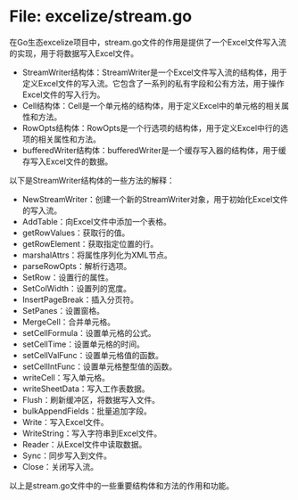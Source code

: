 # File: excelize/stream.go

在Go生态excelize项目中，stream.go文件的作用是提供了一个Excel文件写入流的实现，用于将数据写入Excel文件。

- StreamWriter结构体：StreamWriter是一个Excel文件写入流的结构体，用于定义Excel文件的写入流。它包含了一系列的私有字段和公有方法，用于操作Excel文件的写入行为。
- Cell结构体：Cell是一个单元格的结构体，用于定义Excel中的单元格的相关属性和方法。
- RowOpts结构体：RowOpts是一个行选项的结构体，用于定义Excel中行的选项的相关属性和方法。
- bufferedWriter结构体：bufferedWriter是一个缓存写入器的结构体，用于缓存写入Excel文件的数据。

以下是StreamWriter结构体的一些方法的解释：

- NewStreamWriter：创建一个新的StreamWriter对象，用于初始化Excel文件的写入流。
- AddTable：向Excel文件中添加一个表格。
- getRowValues：获取行的值。
- getRowElement：获取指定位置的行。
- marshalAttrs：将属性序列化为XML节点。
- parseRowOpts：解析行选项。
- SetRow：设置行的属性。
- SetColWidth：设置列的宽度。
- InsertPageBreak：插入分页符。
- SetPanes：设置窗格。
- MergeCell：合并单元格。
- setCellFormula：设置单元格的公式。
- setCellTime：设置单元格的时间。
- setCellValFunc：设置单元格值的函数。
- setCellIntFunc：设置单元格整型值的函数。
- writeCell：写入单元格。
- writeSheetData：写入工作表数据。
- Flush：刷新缓冲区，将数据写入文件。
- bulkAppendFields：批量追加字段。
- Write：写入Excel文件。
- WriteString：写入字符串到Excel文件。
- Reader：从Excel文件中读取数据。
- Sync：同步写入到文件。
- Close：关闭写入流。

以上是stream.go文件中的一些重要结构体和方法的作用和功能。

